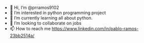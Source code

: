 - 👋 Hi, I’m @prramos9102
- 👀 I’m interested in python programming project
- 🌱 I’m currently learning all about python.
- 💞️ I’m looking to collaborate on jobs
- 📫 How to reach me https://www.linkedin.com/in/pablo-ramos-23bb2514a/

<!---
prramos9102/prramos9102 is a ✨ special ✨ repository because its `README.md` (this file) appears on your GitHub profile.
You can click the Preview link to take a look at your changes.
--->

